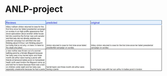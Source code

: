 # ANLP-project
![Result1](https://github.com/srinithish/ANLP-project-1/blob/master/Daily%20Mail%20predictions%20samples.JPG)
